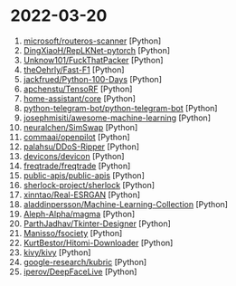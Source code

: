 # 2022-03-20

1. [microsoft/routeros-scanner](https://github.com/microsoft/routeros-scanner "Tool to scan for RouterOS (Mikrotik) forensic artifacts and vulnerabilities.") [Python]
2. [DingXiaoH/RepLKNet-pytorch](https://github.com/DingXiaoH/RepLKNet-pytorch "") [Python]
3. [Unknow101/FuckThatPacker](https://github.com/Unknow101/FuckThatPacker "A simple python packer to easily bypass Windows Defender") [Python]
4. [theOehrly/Fast-F1](https://github.com/theOehrly/Fast-F1 "FastF1 is a python package for accessing and analyzing Formula 1 results, schedules, timing data and telemetry") [Python]
5. [jackfrued/Python-100-Days](https://github.com/jackfrued/Python-100-Days "Python - 100天从新手到大师") [Python]
6. [apchenstu/TensoRF](https://github.com/apchenstu/TensoRF "Tensorial Radiance Fields, a novel approach to model and reconstruct radiance fields") [Python]
7. [home-assistant/core](https://github.com/home-assistant/core "🏡 Open source home automation that puts local control and privacy first.") [Python]
8. [python-telegram-bot/python-telegram-bot](https://github.com/python-telegram-bot/python-telegram-bot "We have made you a wrapper you can't refuse") [Python]
9. [josephmisiti/awesome-machine-learning](https://github.com/josephmisiti/awesome-machine-learning "A curated list of awesome Machine Learning frameworks, libraries and software.") [Python]
10. [neuralchen/SimSwap](https://github.com/neuralchen/SimSwap "An arbitrary face-swapping framework on images and videos with one single trained model!") [Python]
11. [commaai/openpilot](https://github.com/commaai/openpilot "openpilot is an open source driver assistance system. openpilot performs the functions of Automated Lane Centering and Adaptive Cruise Control for over 150 supported car makes and models.") [Python]
12. [palahsu/DDoS-Ripper](https://github.com/palahsu/DDoS-Ripper "DDos Ripper a Distributable Denied-of-Service (DDOS) attack server that cuts off targets or surrounding infrastructure in a flood of Internet traffic") [Python]
13. [devicons/devicon](https://github.com/devicons/devicon "Set of icons representing programming languages, designing & development tools") [Python]
14. [freqtrade/freqtrade](https://github.com/freqtrade/freqtrade "Free, open source crypto trading bot") [Python]
15. [public-apis/public-apis](https://github.com/public-apis/public-apis "A collective list of free APIs") [Python]
16. [sherlock-project/sherlock](https://github.com/sherlock-project/sherlock "🔎 Hunt down social media accounts by username across social networks") [Python]
17. [xinntao/Real-ESRGAN](https://github.com/xinntao/Real-ESRGAN "Real-ESRGAN aims at developing Practical Algorithms for General Image/Video Restoration.") [Python]
18. [aladdinpersson/Machine-Learning-Collection](https://github.com/aladdinpersson/Machine-Learning-Collection "A resource for learning about ML, DL, PyTorch and TensorFlow. Feedback always appreciated :)") [Python]
19. [Aleph-Alpha/magma](https://github.com/Aleph-Alpha/magma "MAGMA - a GPT-style multimodal model that can understand any combination of images and language") [Python]
20. [ParthJadhav/Tkinter-Designer](https://github.com/ParthJadhav/Tkinter-Designer "Create Beautiful Tkinter GUIs by Drag and Drop ☄️") [Python]
21. [Manisso/fsociety](https://github.com/Manisso/fsociety "fsociety Hacking Tools Pack – A Penetration Testing Framework") [Python]
22. [KurtBestor/Hitomi-Downloader](https://github.com/KurtBestor/Hitomi-Downloader "🍰 Desktop utility to download images/videos/music/text from various websites, and more.") [Python]
23. [kivy/kivy](https://github.com/kivy/kivy "Open source UI framework written in Python, running on Windows, Linux, macOS, Android and iOS") [Python]
24. [google-research/kubric](https://github.com/google-research/kubric "A data generation pipeline for creating semi-realistic synthetic multi-object videos with rich annotations such as instance segmentation masks, depth maps, and optical flow.") [Python]
25. [iperov/DeepFaceLive](https://github.com/iperov/DeepFaceLive "Real-time face swap for PC streaming or video calls") [Python]
